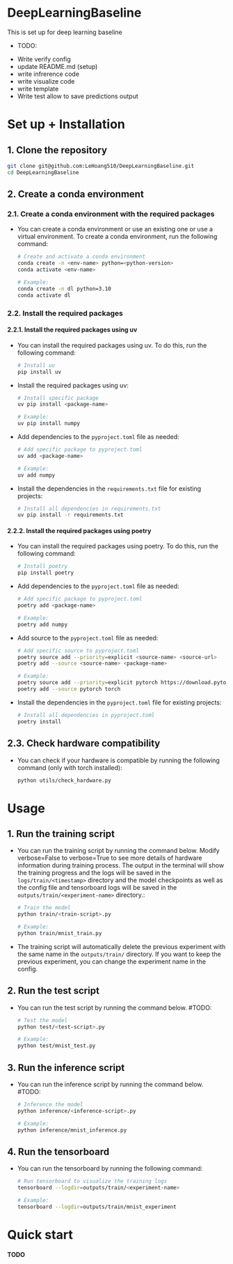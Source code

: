 # DeepLearningBaseline
This is set up for deep learning baseline
- TODO:
+ Write verify config
+ update README.md (setup)
+ write infrerence code
+ write visualize code
+ write template
+ Write test allow to save predictions output

# Set up + Installation
## 1. Clone the repository

```bash
git clone git@github.com:LeHoang510/DeepLearningBaseline.git
cd DeepLearningBaseline
```
## 2. Create a conda environment

### 2.1. Create a conda environment with the required packages
- You can create a conda environment or use an existing one or use a virtual environment. To create a conda environment, run the following command:
    
    ```bash
    # Create and activate a conda environment
    conda create -n <env-name> python=<python-version>
    conda activate <env-name>

    # Example:
    conda create -n dl python=3.10
    conda activate dl
    ```

### 2.2. Install the required packages

#### 2.2.1. Install the required packages using uv

- You can install the required packages using uv. To do this, run the following command:

    ```bash
    # Install uv
    pip install uv
    ```
- Install the required packages using uv:

    ```bash
    # Install specific package 
    uv pip install <package-name>

    # Example:
    uv pip install numpy
    ```

- Add dependencies to the `pyproject.toml` file as needed:

    ```bash
    # Add specific package to pyproject.toml
    uv add <package-name>

    # Example:
    uv add numpy
    ```
- Install the dependencies in the `requirements.txt` file for existing projects:

    ```bash
    # Install all dependencies in requirements.txt
    uv pip install -r requirements.txt
    ```

#### 2.2.2. Install the required packages using poetry
- You can install the required packages using poetry. To do this, run the following command:

    ```bash
    # Install poetry
    pip install poetry
    ```
- Add dependencies to the `pyproject.toml` file as needed:

    ```bash 
    # Add specific package to pyproject.toml
    poetry add <package-name>

    # Example:
    poetry add numpy
    ```
- Add source to the `pyproject.toml` file as needed:

    ```bash
    # Add specific source to pyproject.toml
    poetry source add --priority=explicit <source-name> <source-url>
    poetry add --source <source-name> <package-name>

    # Example:
    poetry source add --priority=explicit pytorch https://download.pytorch.org/whl/cu118
    poetry add --source pytorch torch
    ```

- Install the dependencies in the `pyproject.toml` file for existing projects:

    ```bash
    # Install all dependencies in pyproject.toml
    poetry install
    ```

## 2.3. Check hardware compatibility
- You can check if your hardware is compatible by running the following command (only with torch installed):

    ```bash
    python utils/check_hardware.py
    ```

# Usage
## 1. Run the training script
- You can run the training script by running the command below. Modify verbose=False to verbose=True to see more details of hardware information during training process. The output in the terminal will show the training progress and the logs will be saved in the `logs/train/<timestamp>` directory and the model checkpoints as well as the config file and tensorboard logs will be saved in the `outputs/train/<experiment-name>` directory.:

    ```bash
    # Train the model
    python train/<train-script>.py

    # Example:
    python train/mnist_train.py
    ```

- The training script will automatically delete the previous experiment with the same name in the `outputs/train/` directory. If you want to keep the previous experiment, you can change the experiment name in the config.

## 2. Run the test script
- You can run the test script by running the command below. #TODO:

    ```bash
    # Test the model
    python test/<test-script>.py
    
    # Example:
    python test/mnist_test.py
    ```

## 3. Run the inference script
- You can run the inference script by running the command below. #TODO:

    ```bash
    # Inference the model
    python inference/<inference-script>.py  

    # Example:
    python inference/mnist_inference.py
    ```

## 4. Run the tensorboard
- You can run the tensorboard by running the following command:

    ```bash
    # Run tensorboard to visualize the training logs
    tensorboard --logdir=outputs/train/<experiment-name>

    # Example:
    tensorboard --logdir=outputs/train/mnist_experiment
    ```

# Quick start
#### TODO